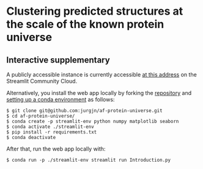 # Clustering predicted structures at the scale of the known protein universe
## Interactive supplementary
A publicly accessible instance is currently accessible [at this address](https://af-protein-universe.streamlit.app) on the Streamlit Community Cloud.

Alternatively, you install the web app locally by forking the [repository](https://github.com/jurgjn/af-protein-universe) and [setting up a conda environment](https://conda.io/projects/conda/en/latest/user-guide/getting-started.html) as follows:
```
$ git clone git@github.com:jurgjn/af-protein-universe.git
$ cd af-protein-universe/
$ conda create -p streamlit-env python numpy matplotlib seaborn
$ conda activate ./streamlit-env
$ pip install -r requirements.txt
$ conda deactivate
```

After that, run the web app locally with:
```
$ conda run -p ./streamlit-env streamlit run Introduction.py
```
